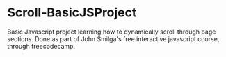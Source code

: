 # Scroll-BasicJSProject
Basic Javascript project learning how to dynamically scroll through page sections. Done as part of John Smilga's free interactive javascript course, through freecodecamp.
